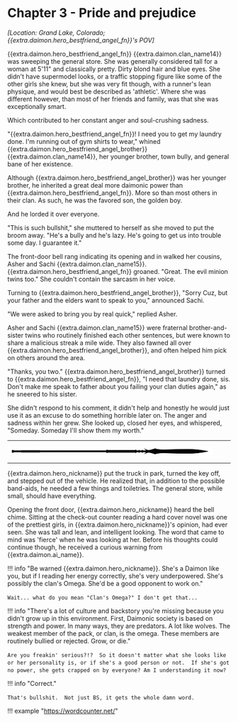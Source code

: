 # Chapter 3 - Pride and prejudice

_[Location: Grand Lake, Colorado; {{extra.daimon.hero_bestfriend_angel_fn}}'s POV]_

{{extra.daimon.hero_bestfriend_angel_fn}} {{extra.daimon.clan_name14}} was sweeping the general store.  She was generally considered tall for a woman at 5'11" and classically pretty.  Dirty blond hair and blue eyes.  She didn't have supermodel looks, or a traffic stopping figure like some of the other girls she knew, but she was very fit though, with a runner's lean physique, and would best be described as 'athletic'.  Where she was different however, than most of her friends and family, was that she was exceptionally smart.   

Which contributed to her constant anger and soul-crushing sadness.

"{{extra.daimon.hero_bestfriend_angel_fn}}!  I need you to get my laundry done.   I'm running out of gym shirts to wear," whined {{extra.daimon.hero_bestfriend_angel_brother}} {{extra.daimon.clan_name14}}, her younger brother, town bully, and general bane of her existence.  

Although {{extra.daimon.hero_bestfriend_angel_brother}} was her younger brother, he inherited a great deal more daimonic power than {{extra.daimon.hero_bestfriend_angel_fn}}.  More so than most others in their clan.  As such, he was the favored son, the golden boy.  

And he lorded it over everyone.

"This is such bullshit," she muttered to herself as she moved to put the broom away.  "He's a bully and he's lazy.  He's going to get us into trouble some day.  I guarantee it."

The front-door bell rang indicating its opening and in walked her cousins, Asher and Sachi {{extra.daimon.clan_name15}}.  {{extra.daimon.hero_bestfriend_angel_fn}} groaned.   "Great.  The evil minion twins too."  She couldn't contain the sarcasm in her voice.

Turning to {{extra.daimon.hero_bestfriend_angel_brother}}, "Sorry Cuz, but your father and the elders want to speak to you," announced Sachi.  

"We were asked to bring you by real quick," replied Asher.  

Asher and Sachi {{extra.daimon.clan_name15}} were fraternal brother-and-sister twins who routinely finished each other sentences, but were known to share a malicious streak a mile wide.  They also fawned all over {{extra.daimon.hero_bestfriend_angel_brother}}, and often helped him pick on others around the area.

"Thanks, you two."  {{extra.daimon.hero_bestfriend_angel_brother}} turned to {{extra.daimon.hero_bestfriend_angel_fn}}, "I need that laundry done, sis.  Don't make me speak to father about you failing your clan duties again," as he sneered to his sister.  

She didn't respond to his comment, it didn't help and honestly he would just use it as an excuse to do something horrible later on.  The anger and sadness within her grew.  She looked up, closed her eyes, and whispered, "Someday.  Someday I'll show them my worth."

* * *

![divider](../../../assets/divider.png)

* * *

{{extra.daimon.hero_nickname}} put the truck in park, turned the key off, and stepped out of the vehicle.  He realized that, in addition to the possible band-aids, he needed a few things and toiletries. The general store, while small, should have everything.  

Opening the front door, {{extra.daimon.hero_nickname}} heard the bell chime.  Sitting at the check-out counter reading a hard cover novel was one of the prettiest girls, in {{extra.daimon.hero_nickname}}'s opinion, had ever seen.  She was tall and lean, and intelligent looking.  The word that came to mind was 'fierce' when he was looking at her.  Before his thoughts could continue though, he received a curious warning from {{extra.daimon.ai_name}}.

!!! info "Be warned {{extra.daimon.hero_nickname}}.  She's a Daimon like you, but if I reading her energy correctly, she's very underpowered.  She's possibly the clan's Omega.  She'd be a good opponent to work on."

`Wait... what do you mean "Clan's Omega?" I don't get that...`

!!! info "There's a lot of culture and backstory you're missing because you didn't grow up in this environment.  First, Daimonic society is based on strength and power. In many ways, they are predators.  A lot like wolves.  The weakest member of the pack, or clan, is the omega.  These members are routinely bullied or rejected.  Grow, or die."

`Are you freakin' serious?!?  So it doesn't matter what she looks like or her personality is, or if she's a good person or not.  If she's got no power, she gets crapped on by everyone? Am I understanding it now?`

!!! info "Correct."

`That's bullshit.  Not just BS, it gets the whole damn word.`






!!! example "https://wordcounter.net/"
